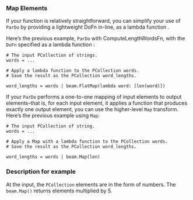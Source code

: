 <!--
Licensed under the Apache License, Version 2.0 (the "License");
you may not use this file except in compliance with the License.
You may obtain a copy of the License at
http://www.apache.org/licenses/LICENSE-2.0
Unless required by applicable law or agreed to in writing, software
distributed under the License is distributed on an "AS IS" BASIS,
WITHOUT WARRANTIES OR CONDITIONS OF ANY KIND, either express or implied.
See the License for the specific language governing permissions and
limitations under the License.
-->
### Map Elements

If your function is relatively straightforward, you can simplify your use of ```ParDo``` by providing a lightweight DoFn in-line, as a lambda function .

Here’s the previous example, ```ParDo``` with ComputeLengthWordsFn, with the ```DoFn``` specified as a lambda function :

```
# The input PCollection of strings.
words = ...

# Apply a lambda function to the PCollection words.
# Save the result as the PCollection word_lengths.

word_lengths = words | beam.FlatMap(lambda word: [len(word)])
```

If your ```ParDo``` performs a one-to-one mapping of input elements to output elements–that is, for each input element, it applies a function that produces exactly one output element, you can use the higher-level ```Map``` transform.
Here’s the previous example using ```Map```:

```
# The input PCollection of string.
words = ...

# Apply a Map with a lambda function to the PCollection words.
# Save the result as the PCollection word_lengths.

word_lengths = words | beam.Map(len)
```

### Description for example 

At the input, the `PCollection` elements are in the form of numbers. The `beam.Map()` returns elements multiplied by 5.